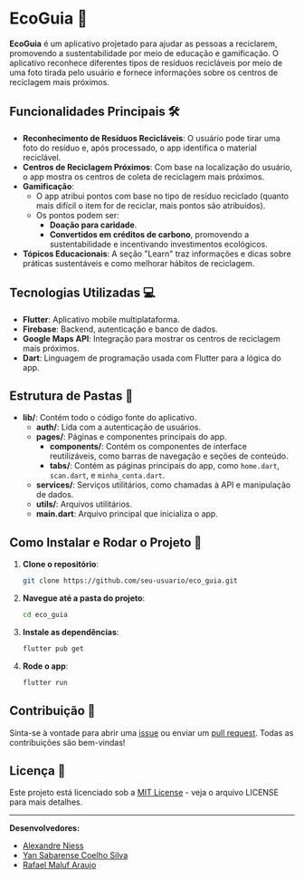 

# EcoGuia 🌱

**EcoGuia** é um aplicativo projetado para ajudar as pessoas a reciclarem, promovendo a sustentabilidade por meio de educação e gamificação. O aplicativo reconhece diferentes tipos de resíduos recicláveis por meio de uma foto tirada pelo usuário e fornece informações sobre os centros de reciclagem mais próximos.

## Funcionalidades Principais 🛠️

- **Reconhecimento de Resíduos Recicláveis**: O usuário pode tirar uma foto do resíduo e, após processado, o app identifica o material reciclável.
- **Centros de Reciclagem Próximos**: Com base na localização do usuário, o app mostra os centros de coleta de reciclagem mais próximos.
- **Gamificação**: 
  - O app atribui pontos com base no tipo de resíduo reciclado (quanto mais difícil o item for de reciclar, mais pontos são atribuídos).
  - Os pontos podem ser:
    - **Doação para caridade**.
    - **Convertidos em créditos de carbono**, promovendo a sustentabilidade e incentivando investimentos ecológicos.
- **Tópicos Educacionais**: A seção "Learn" traz informações e dicas sobre práticas sustentáveis e como melhorar hábitos de reciclagem.

## Tecnologias Utilizadas 💻

- **Flutter**: Aplicativo mobile multiplataforma.
- **Firebase**: Backend, autenticação e banco de dados.
- **Google Maps API**: Integração para mostrar os centros de reciclagem mais próximos.
- **Dart**: Linguagem de programação usada com Flutter para a lógica do app.

## Estrutura de Pastas 📁

- **lib/**: Contém todo o código fonte do aplicativo.
  - **auth/**: Lida com a autenticação de usuários.
  - **pages/**: Páginas e componentes principais do app.
    - **components/**: Contém os componentes de interface reutilizáveis, como barras de navegação e seções de conteúdo.
    - **tabs/**: Contém as páginas principais do app, como `home.dart`, `scan.dart`, e `minha_conta.dart`.
  - **services/**: Serviços utilitários, como chamadas à API e manipulação de dados.
  - **utils/**: Arquivos utilitários.
  - **main.dart**: Arquivo principal que inicializa o app.

## Como Instalar e Rodar o Projeto 🚀

1. **Clone o repositório**:
   ```bash
   git clone https://github.com/seu-usuario/eco_guia.git
   ```
2. **Navegue até a pasta do projeto**:
   ```bash
   cd eco_guia
   ```
3. **Instale as dependências**:
   ```bash
   flutter pub get
   ```
4. **Rode o app**:
   ```bash
   flutter run
   ```

## Contribuição 🤝

Sinta-se à vontade para abrir uma [issue](https://github.com/seu-usuario/eco_guia/issues) ou enviar um [pull request](https://github.com/seu-usuario/eco_guia/pulls). Todas as contribuições são bem-vindas!



## Licença 📄

Este projeto está licenciado sob a [MIT License](https://opensource.org/licenses/MIT) - veja o arquivo LICENSE para mais detalhes.

---

**Desenvolvedores:**  
- [Alexandre Niess](https://github.com/alexandreniess)
- [Yan Sabarense Coelho Silva](https://github.com/sabarense)
- [Rafael Maluf Araujo](https://github.com/RafaelMaluf)

